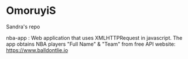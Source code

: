 # OmoruyiS
Sandra's repo

nba-app : Web application that uses XMLHTTPRequest in javascript.
          The app obtains NBA players "Full Name" & "Team" from free API website: https://www.balldontlie.io
